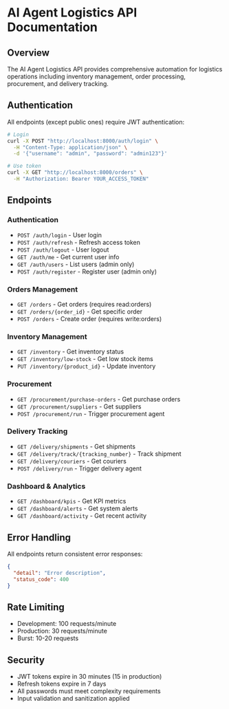 # AI Agent Logistics API Documentation

## Overview
The AI Agent Logistics API provides comprehensive automation for logistics operations including inventory management, order processing, procurement, and delivery tracking.

## Authentication
All endpoints (except public ones) require JWT authentication:

```bash
# Login
curl -X POST "http://localhost:8000/auth/login" \
  -H "Content-Type: application/json" \
  -d '{"username": "admin", "password": "admin123"}'

# Use token
curl -X GET "http://localhost:8000/orders" \
  -H "Authorization: Bearer YOUR_ACCESS_TOKEN"
```

## Endpoints

### Authentication
- `POST /auth/login` - User login
- `POST /auth/refresh` - Refresh access token
- `POST /auth/logout` - User logout
- `GET /auth/me` - Get current user info
- `GET /auth/users` - List users (admin only)
- `POST /auth/register` - Register user (admin only)

### Orders Management
- `GET /orders` - Get orders (requires read:orders)
- `GET /orders/{order_id}` - Get specific order
- `POST /orders` - Create order (requires write:orders)

### Inventory Management
- `GET /inventory` - Get inventory status
- `GET /inventory/low-stock` - Get low stock items
- `PUT /inventory/{product_id}` - Update inventory

### Procurement
- `GET /procurement/purchase-orders` - Get purchase orders
- `GET /procurement/suppliers` - Get suppliers
- `POST /procurement/run` - Trigger procurement agent

### Delivery Tracking
- `GET /delivery/shipments` - Get shipments
- `GET /delivery/track/{tracking_number}` - Track shipment
- `GET /delivery/couriers` - Get couriers
- `POST /delivery/run` - Trigger delivery agent

### Dashboard & Analytics
- `GET /dashboard/kpis` - Get KPI metrics
- `GET /dashboard/alerts` - Get system alerts
- `GET /dashboard/activity` - Get recent activity

## Error Handling
All endpoints return consistent error responses:

```json
{
  "detail": "Error description",
  "status_code": 400
}
```

## Rate Limiting
- Development: 100 requests/minute
- Production: 30 requests/minute
- Burst: 10-20 requests

## Security
- JWT tokens expire in 30 minutes (15 in production)
- Refresh tokens expire in 7 days
- All passwords must meet complexity requirements
- Input validation and sanitization applied
